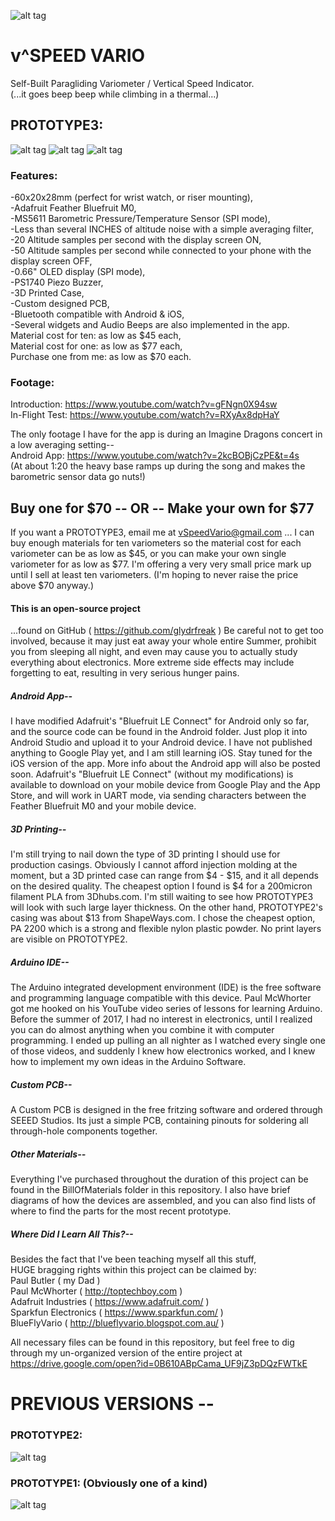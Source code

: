 ![alt tag](https://github.com/glydrfreak/vSpeedVario/blob/master/logo.jpg)

# v^SPEED VARIO
Self-Built Paragliding Variometer / Vertical Speed Indicator. <br />
(...it goes beep beep while climbing in a thermal...) <br /> 

## PROTOTYPE3: <br />
![alt tag](https://github.com/glydrfreak/vSpeedVario/blob/master/PROTOTYPE3.jpg)
![alt tag](https://github.com/glydrfreak/vSpeedVario/blob/master/SolidWorks/P2_BLACK.JPG)
![alt tag](https://github.com/glydrfreak/vSpeedVario/blob/master/BillOfMaterials/ExplodedView.JPG)
### Features: <br />
-60x20x28mm (perfect for wrist watch, or riser mounting), <br />
-Adafruit Feather Bluefruit M0, <br />
-MS5611 Barometric Pressure/Temperature Sensor (SPI mode), <br />
-Less than several INCHES of altitude noise with a simple averaging filter, <br />
-20 Altitude samples per second with the display screen ON, <br />
-50 Altitude samples per second while connected to your phone with the display screen OFF, <br />
-0.66" OLED display (SPI mode), <br />
-PS1740 Piezo Buzzer, <br />
-3D Printed Case, <br />
-Custom designed PCB, <br />
-Bluetooth compatible with Android & iOS, <br />
-Several widgets and Audio Beeps are also implemented in the app. <br />
Material cost for ten: as low as $45 each, <br />
Material cost for one: as low as $77 each, <br />
Purchase one from me: as low as $70 each. <br />

### Footage: <br />
Introduction: https://www.youtube.com/watch?v=gFNgn0X94sw <br />
In-Flight Test: https://www.youtube.com/watch?v=RXyAx8dpHaY <br />

The only footage I have for the app is during an Imagine Dragons concert in a low averaging setting--  <br />
Android App: https://www.youtube.com/watch?v=2kcBOBjCzPE&t=4s <br />
(At about 1:20 the heavy base ramps up during the song and makes the barometric sensor data go nuts!) <br />

## Buy one for $70 -- OR -- Make your own for $77
If you want a PROTOTYPE3, email me at vSpeedVario@gmail.com ... I can buy enough materials for ten variometers so the material cost for each variometer can be as low as $45, or you can make your own single variometer for as low as $77. I'm offering a very very small price mark up until I sell at least ten variometers. (I'm hoping to never raise the price above $70 anyway.)


#### This is an open-source project 
...found on GitHub ( https://github.com/glydrfreak )
Be careful not to get too involved, because it may just eat away your whole entire Summer, prohibit you from sleeping all night, and even may cause you to actually study everything about electronics. More extreme side effects may include forgetting to eat, resulting in very serious hunger pains. 

##### Android App--
I have modified Adafruit's "Bluefruit LE Connect" for Android only so far, and the source code can be found in the Android folder. Just plop it into Android Studio and upload it to your Android device. I have not published anything to Google Play yet, and I am still learning iOS. Stay tuned for the iOS version of the app. More info about the Android app will also be posted soon.
Adafruit's "Bluefruit LE Connect" (without my modifications) is available to download on your mobile device from Google Play and the App Store, and will work in UART mode, via sending characters between the Feather Bluefruit M0 and your mobile device.

##### 3D Printing--
I'm still trying to nail down the type of 3D printing I should use for production casings. Obviously I cannot afford injection molding at the moment, but a 3D printed case can range from $4 - $15, and it all depends on the desired quality. The cheapest option I found is $4 for a 200micron filament PLA from 3Dhubs.com. I'm still waiting to see how PROTOTYPE3 will look with such large layer thickness. On the other hand, PROTOTYPE2's casing was about $13 from ShapeWays.com. I chose the cheapest option, PA 2200 which is a strong and flexible nylon plastic powder. No print layers are visible on PROTOTYPE2.

##### Arduino IDE--
The Arduino integrated development environment (IDE) is the free software and programming language compatible with this device. Paul McWhorter got me hooked on his YouTube video series of lessons for learning Arduino. Before the summer of 2017, I had no interest in electronics, until I realized you can do almost anything when you combine it with computer programming. I ended up pulling an all nighter as I watched every single one of those videos, and suddenly I knew how electronics worked, and I knew how to implement my own ideas in the Arduino Software. 

##### Custom PCB--
A Custom PCB is designed in the free fritzing software and ordered through SEEED Studios. Its just a simple PCB, containing pinouts for soldering all through-hole components together.

##### Other Materials--
Everything I've purchased throughout the duration of this project can be found in the BillOfMaterials folder in this repository. I also have brief diagrams of how the devices are assembled, and you can also find lists of where to find the parts for the most recent prototype.

##### Where Did I Learn All This?--
Besides the fact that I've been teaching myself all this stuff,<br />
HUGE bragging rights within this project can be claimed by:<br />
Paul Butler ( my Dad )<br />
Paul McWhorter ( http://toptechboy.com )<br />
Adafruit Industries ( https://www.adafruit.com/ )<br />
Sparkfun Electronics ( https://www.sparkfun.com/ )<br />
BlueFlyVario ( http://blueflyvario.blogspot.com.au/ )<br />

All necessary files can be found in this repository, but feel free to dig through my un-organized version of the entire project at https://drive.google.com/open?id=0B610ABpCama_UF9jZ3pDQzFWTkE

# PREVIOUS VERSIONS --
### PROTOTYPE2: <br />
![alt tag](https://github.com/glydrfreak/vSpeedVario/blob/master/PROTOTYPE2.jpg)

### PROTOTYPE1: (Obviously one of a kind) <br />
![alt tag](https://github.com/glydrfreak/vSpeedVario/blob/master/PROTOTYPE1.jpg)

